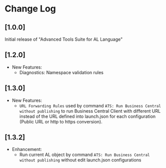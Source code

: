 # Change Log

## [1.0.0]

Initial release of "Advanced Tools Suite for AL Language"

## [1.2.0]

- New Features:
    - Diagnostics: Namespace validation rules

## [1.3.0]

- New Features:
    - `URL Forwarding Rules` used by command `ATS: Run Business Central without publishing` to run Business Central Client with different URL instead of the URL defined into launch.json for each configuration (Public URL or http to https conversion).

## [1.3.2]

- Enhancement:
    - Run current AL object by command `ATS: Run Business Central without publishing` without edit launch.json configurations